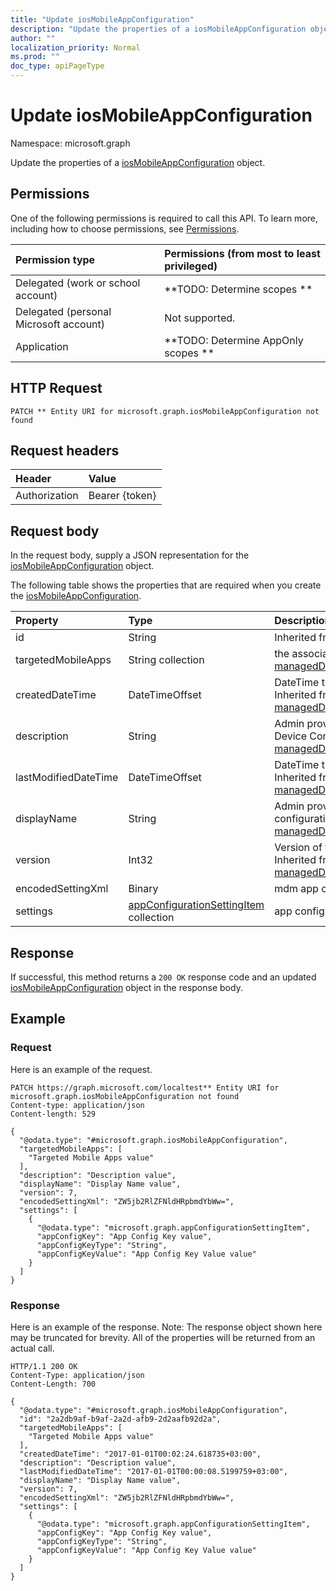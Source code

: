 ```yaml
---
title: "Update iosMobileAppConfiguration"
description: "Update the properties of a iosMobileAppConfiguration object."
author: ""
localization_priority: Normal
ms.prod: ""
doc_type: apiPageType
---
```


# Update iosMobileAppConfiguration

Namespace: microsoft.graph

Update the properties of a [iosMobileAppConfiguration](../resources/iosmobileappconfiguration.md) object.

## Permissions
One of the following permissions is required to call this API. To learn more, including how to choose permissions, see [Permissions](/concepts/permissions-reference.md).

|Permission type|Permissions (from most to least privileged)|
|:---|:---|
|Delegated (work or school account)|**TODO: Determine scopes **|
|Delegated (personal Microsoft account)|Not supported.|
|Application|**TODO: Determine AppOnly scopes **|

## HTTP Request
<!-- {
  "blockType": "ignored"
}
-->
``` http
PATCH ** Entity URI for microsoft.graph.iosMobileAppConfiguration not found
```

## Request headers
|Header|Value|
|:---|:---|
|Authorization|Bearer {token}|

## Request body
In the request body, supply a JSON representation for the [iosMobileAppConfiguration](../resources/iosmobileappconfiguration.md) object.

The following table shows the properties that are required when you create the [iosMobileAppConfiguration](../resources/iosmobileappconfiguration.md).

|Property|Type|Description|
|:---|:---|:---|
|id|String| Inherited from [entity](../resources/entity.md)|
|targetedMobileApps|String collection|the associated app. Inherited from [managedDeviceMobileAppConfiguration](../resources/manageddevicemobileappconfiguration.md)|
|createdDateTime|DateTimeOffset|DateTime the object was created. Inherited from [managedDeviceMobileAppConfiguration](../resources/manageddevicemobileappconfiguration.md)|
|description|String|Admin provided description of the Device Configuration. Inherited from [managedDeviceMobileAppConfiguration](../resources/manageddevicemobileappconfiguration.md)|
|lastModifiedDateTime|DateTimeOffset|DateTime the object was last modified. Inherited from [managedDeviceMobileAppConfiguration](../resources/manageddevicemobileappconfiguration.md)|
|displayName|String|Admin provided name of the device configuration. Inherited from [managedDeviceMobileAppConfiguration](../resources/manageddevicemobileappconfiguration.md)|
|version|Int32|Version of the device configuration. Inherited from [managedDeviceMobileAppConfiguration](../resources/manageddevicemobileappconfiguration.md)|
|encodedSettingXml|Binary|mdm app configuration Base64 binary.|
|settings|[appConfigurationSettingItem](../resources/appconfigurationsettingitem.md) collection|app configuration setting items.|



## Response
If successful, this method returns a `200 OK` response code and an updated [iosMobileAppConfiguration](../resources/iosmobileappconfiguration.md) object in the response body.

## Example

### Request
Here is an example of the request.
<!-- {
  "blockType": "request",
  "name": "update_iosmobileappconfiguration"
}
-->
``` http
PATCH https://graph.microsoft.com/localtest** Entity URI for microsoft.graph.iosMobileAppConfiguration not found
Content-type: application/json
Content-length: 529

{
  "@odata.type": "#microsoft.graph.iosMobileAppConfiguration",
  "targetedMobileApps": [
    "Targeted Mobile Apps value"
  ],
  "description": "Description value",
  "displayName": "Display Name value",
  "version": 7,
  "encodedSettingXml": "ZW5jb2RlZFNldHRpbmdYbWw=",
  "settings": [
    {
      "@odata.type": "microsoft.graph.appConfigurationSettingItem",
      "appConfigKey": "App Config Key value",
      "appConfigKeyType": "String",
      "appConfigKeyValue": "App Config Key Value value"
    }
  ]
}
```

### Response
Here is an example of the response. Note: The response object shown here may be truncated for brevity. All of the properties will be returned from an actual call.
<!-- {
  "blockType": "response",
  "truncated": true
}
-->
``` http
HTTP/1.1 200 OK
Content-Type: application/json
Content-Length: 700

{
  "@odata.type": "#microsoft.graph.iosMobileAppConfiguration",
  "id": "2a2db9af-b9af-2a2d-afb9-2d2aafb92d2a",
  "targetedMobileApps": [
    "Targeted Mobile Apps value"
  ],
  "createdDateTime": "2017-01-01T00:02:24.618735+03:00",
  "description": "Description value",
  "lastModifiedDateTime": "2017-01-01T00:00:08.5199759+03:00",
  "displayName": "Display Name value",
  "version": 7,
  "encodedSettingXml": "ZW5jb2RlZFNldHRpbmdYbWw=",
  "settings": [
    {
      "@odata.type": "microsoft.graph.appConfigurationSettingItem",
      "appConfigKey": "App Config Key value",
      "appConfigKeyType": "String",
      "appConfigKeyValue": "App Config Key Value value"
    }
  ]
}
```

